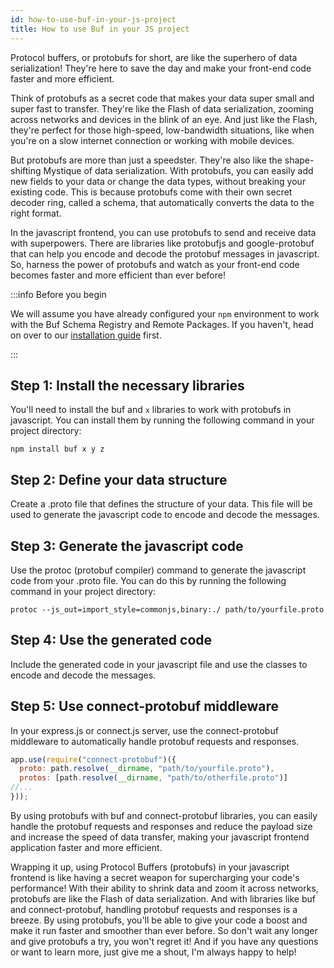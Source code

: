 ```yaml
---
id: how-to-use-buf-in-your-js-project
title: How to use Buf in your JS project
---
```




[//]: #TODO (Open with a warm welcome)

Protocol buffers, or protobufs for short, are like the superhero of data serialization! They're here to save the day and
make your front-end code faster and more efficient.

Think of protobufs as a secret code that makes your data super small and super fast to transfer. They're like the Flash
of data serialization, zooming across networks and devices in the blink of an eye. And just like the Flash, they're
perfect for those high-speed, low-bandwidth situations, like when you're on a slow internet connection or working with
mobile devices.

But protobufs are more than just a speedster. They're also like the shape-shifting Mystique of data serialization. With
protobufs, you can easily add new fields to your data or change the data types, without breaking your existing code.
This is because protobufs come with their own secret decoder ring, called a schema, that automatically converts the data
to the right format.

In the javascript frontend, you can use protobufs to send and receive data with superpowers. There are libraries like
protobufjs and google-protobuf that can help you encode and decode the protobuf messages in javascript. So, harness the
power of protobufs and watch as your front-end code becomes faster and more efficient than ever before!

:::info Before you begin

We will assume you have already configured your `npm` environment to work with the Buf Schema Registry and Remote
Packages. If you haven't, head on over to our [installation guide](/bsr/remote-packages/npm) first.

:::

## Step 1: Install the necessary libraries

You'll need to install the buf and `x` libraries to work with protobufs in javascript. You can install them
by running the following command in your project directory:

```termial
npm install buf x y z
```

## Step 2: Define your data structure

Create a .proto file that defines the structure of your data. This file will be used to generate the javascript code to
encode and decode the messages.

[//]: #QUESTION (how is this different from https://connect.build/docs/web/getting-started??)

## Step 3: Generate the javascript code

Use the protoc (protobuf compiler) command to generate the javascript code from your .proto file. You can do this by
running the following command in your project directory:

```terminal
protoc --js_out=import_style=commonjs,binary:./ path/to/yourfile.proto
```

## Step 4: Use the generated code

Include the generated code in your javascript file and use the classes to encode and decode the messages.

## Step 5: Use connect-protobuf middleware

In your express.js or connect.js server, use the connect-protobuf middleware to automatically handle protobuf requests
and responses.

```js
app.use(require("connect-protobuf")({
  proto: path.resolve(__dirname, "path/to/yourfile.proto"),
  protos: [path.resolve(__dirname, "path/to/otherfile.proto")]
//...
}));
```

[//]: #TODO (include an invitation to return)

By using protobufs with buf and connect-protobuf libraries, you can easily handle the protobuf requests and responses
and reduce the payload size and increase the speed of data transfer, making your javascript frontend application faster
and more efficient.

Wrapping it up, using Protocol Buffers (protobufs) in your javascript frontend is like having a secret weapon for
supercharging your code's performance! With their ability to shrink data and zoom it across networks, protobufs are like
the Flash of data serialization. And with libraries like buf and connect-protobuf, handling protobuf requests and
responses is a breeze. By using protobufs, you'll be able to give your code a boost and make it run faster and smoother
than ever before. So don't wait any longer and give protobufs a try, you won't regret it! And if you have any questions
or want to learn more, just give me a shout, I'm always happy to help!